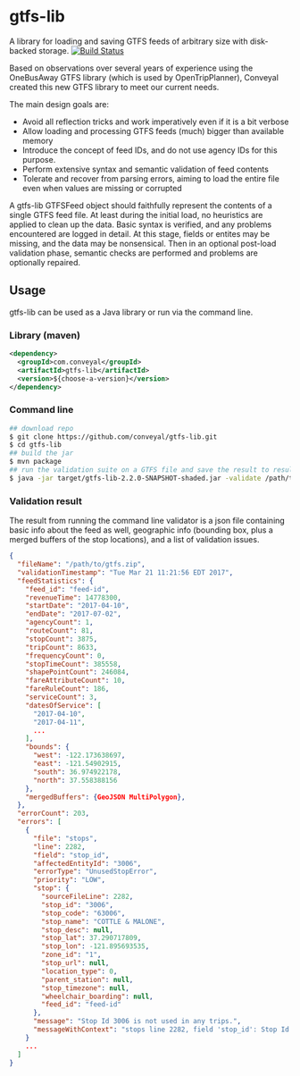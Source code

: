# gtfs-lib

A library for loading and saving GTFS feeds of arbitrary size with disk-backed storage.
[![Build Status](https://travis-ci.org/conveyal/gtfs-lib.svg?branch=master)](https://travis-ci.org/conveyal/gtfs-lib)

Based on observations over several years of experience using the OneBusAway GTFS library (which is used by OpenTripPlanner), Conveyal created this new GTFS library to meet our current needs.

The main design goals are:

- Avoid all reflection tricks and work imperatively even if it is a bit verbose
- Allow loading and processing GTFS feeds (much) bigger than available memory
- Introduce the concept of feed IDs, and do not use agency IDs for this purpose.
- Perform extensive syntax and semantic validation of feed contents
- Tolerate and recover from parsing errors, aiming to load the entire file even when values are missing or corrupted

A gtfs-lib GTFSFeed object should faithfully represent the contents of a single GTFS feed file. At least during the initial load, no heuristics are applied to clean up the data. Basic syntax is verified, and any problems encountered are logged in detail. At this stage, fields or entites may be missing, and the data may be nonsensical. Then in an optional post-load validation phase, semantic checks are performed and problems are optionally repaired.

## Usage

gtfs-lib can be used as a Java library or run via the command line.

### Library (maven)

```xml
<dependency>
  <groupId>com.conveyal</groupId>
  <artifactId>gtfs-lib</artifactId>
  <version>${choose-a-version}</version>
</dependency>
```

### Command line

```bash
## download repo
$ git clone https://github.com/conveyal/gtfs-lib.git
$ cd gtfs-lib
## build the jar
$ mvn package
## run the validation suite on a GTFS file and save the result to result.json - change the version number to match file name in /target
$ java -jar target/gtfs-lib-2.2.0-SNAPSHOT-shaded.jar -validate /path/to/gtfs.zip /path/to/result.json
```

### Validation result

The result from running the command line validator is a json file containing
basic info about the feed as well, geographic info (bounding box, plus a merged buffers of the stop
locations), and a list of validation issues.

```json
{
  "fileName": "/path/to/gtfs.zip",
  "validationTimestamp": "Tue Mar 21 11:21:56 EDT 2017",
  "feedStatistics": {
    "feed_id": "feed-id",
    "revenueTime": 14778300,
    "startDate": "2017-04-10",
    "endDate": "2017-07-02",
    "agencyCount": 1,
    "routeCount": 81,
    "stopCount": 3875,
    "tripCount": 8633,
    "frequencyCount": 0,
    "stopTimeCount": 385558,
    "shapePointCount": 246084,
    "fareAttributeCount": 10,
    "fareRuleCount": 186,
    "serviceCount": 3,
    "datesOfService": [
      "2017-04-10",
      "2017-04-11",
      ...
    ],
    "bounds": {
      "west": -122.173638697,
      "east": -121.54902915,
      "south": 36.974922178,
      "north": 37.558388156
    },
    "mergedBuffers": {GeoJSON MultiPolygon},
  },
  "errorCount": 203,
  "errors": [
    {
      "file": "stops",
      "line": 2282,
      "field": "stop_id",
      "affectedEntityId": "3006",
      "errorType": "UnusedStopError",
      "priority": "LOW",
      "stop": {
        "sourceFileLine": 2282,
        "stop_id": "3006",
        "stop_code": "63006",
        "stop_name": "COTTLE & MALONE",
        "stop_desc": null,
        "stop_lat": 37.290717809,
        "stop_lon": -121.895693535,
        "zone_id": "1",
        "stop_url": null,
        "location_type": 0,
        "parent_station": null,
        "stop_timezone": null,
        "wheelchair_boarding": null,
        "feed_id": "feed-id"
      },
      "message": "Stop Id 3006 is not used in any trips.",
      "messageWithContext": "stops line 2282, field 'stop_id': Stop Id 3006 is not used in any trips."
    }
    ...
  ]
} 
```